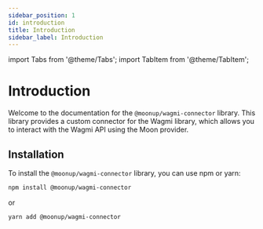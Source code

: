 ```yaml
---
sidebar_position: 1
id: introduction
title: Introduction
sidebar_label: Introduction
---
```




import Tabs from '@theme/Tabs';
import TabItem from '@theme/TabItem';

# Introduction

Welcome to the documentation for the `@moonup/wagmi-connector` library. This library provides a custom connector for the Wagmi library, which allows you to interact with the Wagmi API using the Moon provider.

## Installation

To install the `@moonup/wagmi-connector` library, you can use npm or yarn:

```bash
npm install @moonup/wagmi-connector
```

or

```bash
yarn add @moonup/wagmi-connector
```

